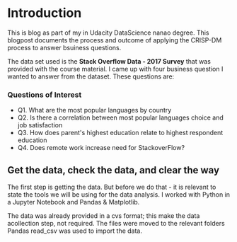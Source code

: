 # Introduction #

This is blog as part of my in Udacity DataScience nanao degree. This blogpost documents the process and outcome of applying the CRISP-DM 
process to answer bsuiness questions. 

The data set used is the **Stack Overflow Data - 2017 Survey** that was provided with the course material. I came up with four business 
question I wanted to answer from the dataset. These questions are:

### Questions of Interest ###

- Q1. What are the most popular languages by country
- Q2. Is there a correlation between most popular languages choice and job satisfaction
- Q3. How does parent's highest education relate to highest respondent education
- Q4. Does remote work increase need for StackoverFlow? 

## Get the data, check the data, and clear the way

The first step is getting the data. But before we do that - it is relevant to state the tools we will be using for the data analysis. 
I worked with Python in a Jupyter Notebook and Pandas & Matplotlib. 

The data was already provided in a cvs format; this make the data acollection step, not required. The files were moved to the relevant 
folders Pandas read_csv was used to import the data. 

